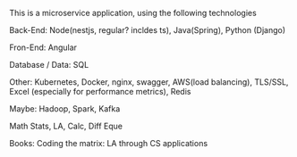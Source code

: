 This is a microservice application, using the following technologies

Back-End:
Node(nestjs, regular? incldes ts), Java(Spring), Python (Django)


Fron-End: 
Angular

Database / Data:
SQL

Other:
Kubernetes, Docker, nginx, swagger, AWS(load balancing), TLS/SSL,
Excel (especially for performance metrics), Redis 

Maybe:
Hadoop, Spark, Kafka

Math
Stats, LA, Calc, Diff Eque

Books:
Coding the matrix: LA through CS applications



